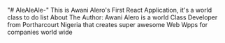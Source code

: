 "# AleAleAle-" 
This is Awani Alero's First React Application, it's a world class to do list
About The Author: Awani Alero is a world Class Developer from Portharcourt Nigeria that creates super awesome Web Wpps for companies world wide 
